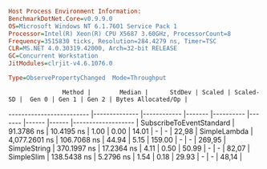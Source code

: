 ```ini

Host Process Environment Information:
BenchmarkDotNet.Core=v0.9.9.0
OS=Microsoft Windows NT 6.1.7601 Service Pack 1
Processor=Intel(R) Xeon(R) CPU X5687 3.60GHz, ProcessorCount=8
Frequency=3515830 ticks, Resolution=284.4279 ns, Timer=TSC
CLR=MS.NET 4.0.30319.42000, Arch=32-bit RELEASE
GC=Concurrent Workstation
JitModules=clrjit-v4.6.1076.0

Type=ObservePropertyChanged  Mode=Throughput  

```
                   Method |        Median |      StdDev | Scaled | Scaled-SD |  Gen 0 | Gen 1 | Gen 2 | Bytes Allocated/Op |
------------------------- |-------------- |------------ |------- |---------- |------- |------ |------ |------------------- |
 SubscribeToEventStandard |    91.3786 ns |  10.4195 ns |   1.00 |      0.00 |  14.01 |     - |     - |              22,98 |
             SimpleLambda | 4,077.2601 ns | 106.7068 ns |  44.94 |      5.15 | 159.00 |     - |     - |             269,95 |
             SimpleString |   370.1997 ns |  17.2364 ns |   4.11 |      0.50 |  50.99 |     - |     - |              82,07 |
               SimpleSlim |   138.5438 ns |   5.2796 ns |   1.54 |      0.18 |  29.93 |     - |     - |              48,14 |
